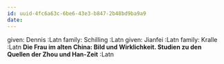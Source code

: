 ```yaml
---
id: uuid-4fc6a63c-6be6-43e3-b847-2b48bd9ba9a9
date: 
---
```


given: Dennis :Latn
family: Schilling :Latn
given: Jianfei :Latn
family: Kralle :Latn
**Die Frau im alten China: Bild und Wirklichkeit. Studien zu den Quellen der Zhou und Han-Zeit** :Latn